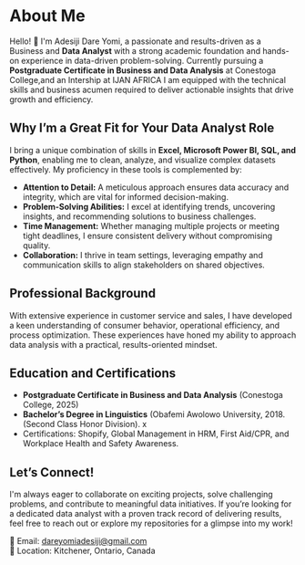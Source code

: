 # About Me

Hello! 👋 I'm Adesiji Dare Yomi, a passionate and results-driven as a Business and **Data Analyst** with a strong academic foundation and hands-on experience in data-driven problem-solving. Currently pursuing a **Postgraduate Certificate in Business and Data Analysis** at Conestoga College,and an Intership at IJAN AFRICA I am equipped with the technical skills and business acumen required to deliver actionable insights that drive growth and efficiency.

## Why I’m a Great Fit for Your Data Analyst Role

I bring a unique combination of skills in **Excel, Microsoft Power BI, SQL, and Python**, enabling me to clean, analyze, and visualize complex datasets effectively. My proficiency in these tools is complemented by:

- **Attention to Detail:** A meticulous approach ensures data accuracy and integrity, which are vital for informed decision-making.
- **Problem-Solving Abilities:** I excel at identifying trends, uncovering insights, and recommending solutions to business challenges.
- **Time Management:** Whether managing multiple projects or meeting tight deadlines, I ensure consistent delivery without compromising quality.
- **Collaboration:** I thrive in team settings, leveraging empathy and communication skills to align stakeholders on shared objectives.

## Professional Background

With extensive experience in customer service and sales, I have developed a keen understanding of consumer behavior, operational efficiency, and process optimization. These experiences have honed my ability to approach data analysis with a practical, results-oriented mindset.

## Education and Certifications

- **Postgraduate Certificate in Business and Data Analysis** (Conestoga College, 2025)  
- **Bachelor’s Degree in Linguistics** (Obafemi Awolowo University, 2018. (Second Class Honor Division). x
- Certifications: Shopify, Global Management in HRM, First Aid/CPR, and Workplace Health and Safety Awareness.

## Let’s Connect!

I'm always eager to collaborate on exciting projects, solve challenging problems, and contribute to meaningful data initiatives. If you’re looking for a dedicated data analyst with a proven track record of delivering results, feel free to reach out or explore my repositories for a glimpse into my work!

📩 Email: dareyomiadesiji@gmail.com  
📍 Location: Kitchener, Ontario, Canada
